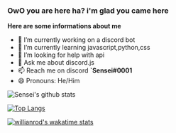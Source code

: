 ### OwO you are here ha? i'm glad you came here

**Here are some informations about me**

- 🔭 I’m currently working on a discord bot
- 🌱 I’m currently learning javascript,python,css
- 🤔 I’m looking for help with api
- 💬 Ask me about discord.js 
- 📫 Reach me on discord **`Sensei#0001**
- 😄 Pronouns: He/Him

![Sensei's github stats](https://github-readme-stats.vercel.app/api?username=Sensei-911&show_icons=true&theme=radical)

[![Top Langs](https://github-readme-stats.vercel.app/api/top-langs/?username=Sensei-911)](https://github.com/Sensei-911/github-readme-stats)

[![willianrod's wakatime stats](https://github-readme-stats.vercel.app/api/wakatime?username=SenseiChanIsHere123)](https://github.com/Sensei-911/github-readme-stats)

